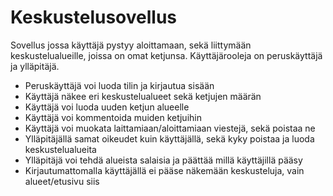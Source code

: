 # Keskustelusovellus

Sovellus jossa käyttäjä pystyy aloittamaan, sekä liittymään keskustelualueille, joissa on omat ketjunsa. Käyttäjärooleja on peruskäyttäjä ja ylläpitäjä.

- Peruskäyttäjä voi luoda tilin ja kirjautua sisään
- Käyttäjä näkee eri keskustelualueet sekä ketjujen määrän
- Käyttäjä voi luoda uuden ketjun alueelle
- Käyttäjä voi kommentoida muiden ketjuihin
- Käyttäjä voi muokata laittamiaan/aloittamiaan viestejä, sekä poistaa ne
- Ylläpitäjällä samat oikeudet kuin käyttäjällä, sekä kyky poistaa ja luoda keskustelualueita
- Ylläpitäjä voi tehdä alueista salaisia ja päättää millä käyttäjillä pääsy
- Kirjautumattomalla käyttäjällä ei pääse näkemään keskusteluja, vain alueet/etusivu siis